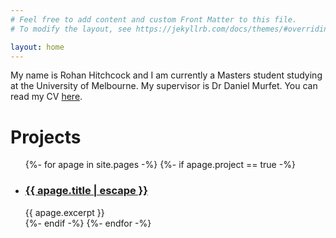 ```yaml
---
# Feel free to add content and custom Front Matter to this file.
# To modify the layout, see https://jekyllrb.com/docs/themes/#overriding-theme-defaults

layout: home
---
```


My name is Rohan Hitchcock and I am currently a Masters student studying at 
the University of Melbourne. My supervisor is Dr Daniel Murfet. You can read my 
CV [here](cv.pdf).


# Projects
<ul class="post-list">
{%- for apage in site.pages -%}
    {%- if apage.project == true -%}
    <li>
    <h3>
        <a class="post-link" href="{{ apage.url | relative_url }}">
        {{ apage.title | escape }}
        </a>
    </h3>
        {{ apage.excerpt }}
    </li>
    {%- endif -%}    
{%- endfor -%}
</ul>
